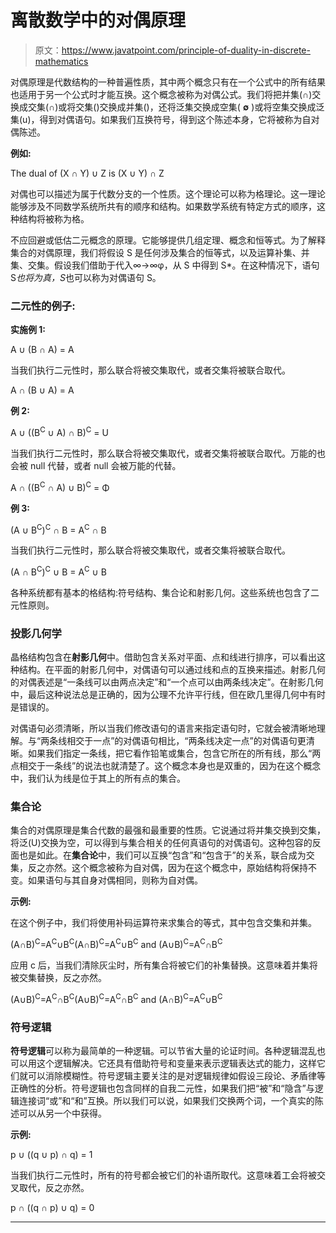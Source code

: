 # 离散数学中的对偶原理

> 原文：<https://www.javatpoint.com/principle-of-duality-in-discrete-mathematics>

对偶原理是代数结构的一种普遍性质，其中两个概念只有在一个公式中的所有结果也适用于另一个公式时才能互换。这个概念被称为对偶公式。我们将把并集(∩)交换成交集(∩)或将交集()交换成并集()，还将泛集交换成空集( **∅** )或将空集交换成泛集(u)，得到对偶语句。如果我们互换符号，得到这个陈述本身，它将被称为自对偶陈述。

**例如:**

The dual of (X ∩ Y) ∪ Z is (X ∪ Y) ∩ Z

对偶也可以描述为属于代数分支的一个性质。这个理论可以称为格理论。这一理论能够涉及不同数学系统所共有的顺序和结构。如果数学系统有特定方式的顺序，这种结构将被称为格。

不应回避或低估二元概念的原理。它能够提供几组定理、概念和恒等式。为了解释集合的对偶原理，我们将假设 S 是任何涉及集合的恒等式，以及运算补集、并集、交集。假设我们借助于代入∞→∞φ，从 S 中得到 S*。在这种情况下，语句 S*也将为真，S*也可以称为对偶语句 S。

### 二元性的例子:

**实施例 1:**

A ∪ (B ∩ A) = A

当我们执行二元性时，那么联合将被交集取代，或者交集将被联合取代。

A ∩ (B ∪ A) = A

**例 2:**

A ∪ ((B<sup>C</sup> ∪ A) ∩ B)<sup>C</sup> = U

当我们执行二元性时，那么联合将被交集取代，或者交集将被联合取代。万能的也会被 null 代替，或者 null 会被万能的代替。

A ∩ ((B<sup>C</sup> ∩ A) ∪ B)<sup>C</sup> = Φ

**例 3:**

(A ∪ B<sup>C</sup>)<sup>C</sup> ∩ B = A<sup>C</sup> ∩ B

当我们执行二元性时，那么联合将被交集取代，或者交集将被联合取代。

(A ∩ B<sup>C</sup>)<sup>C</sup> ∪ B = A<sup>C</sup> ∪ B

各种系统都有基本的格结构:符号结构、集合论和射影几何。这些系统也包含了二元性原则。

### 投影几何学

晶格结构包含在**射影几何**中。借助包含关系对平面、点和线进行排序，可以看出这种结构。在平面的射影几何中，对偶语句可以通过线和点的互换来描述。射影几何的对偶表述是“一条线可以由两点决定”和“一个点可以由两条线决定”。在射影几何中，最后这种说法总是正确的，因为公理不允许平行线，但在欧几里得几何中有时是错误的。

对偶语句必须清晰，所以当我们修改语句的语言来指定语句时，它就会被清晰地理解。与“两条线相交于一点”的对偶语句相比，“两条线决定一点”的对偶语句更清晰。如果我们指定一条线，把它看作铅笔或集合，包含它所在的所有线，那么“两点相交于一条线”的说法也就清楚了。这个概念本身也是双重的，因为在这个概念中，我们认为线是位于其上的所有点的集合。

### 集合论

集合的对偶原理是集合代数的最强和最重要的性质。它说通过将并集交换到交集，将泛(U)交换为空，可以得到与集合相关的任何真语句的对偶语句。这种包容的反面也是如此。在**集合论**中，我们可以互换“包含”和“包含于”的关系，联合成为交集，反之亦然。这个概念被称为自对偶，因为在这个概念中，原始结构将保持不变。如果语句与其自身对偶相同，则称为自对偶。

**示例:**

在这个例子中，我们将使用补码运算符来求集合的等式，其中包含交集和并集。

(A∩B)<sup>C</sup>=A<sup>C</sup>∪B<sup>C</sup>(A∩B)<sup>C</sup>=A<sup>C</sup>∪B<sup>C</sup> and (A∪B)<sup>C</sup>=A<sup>C</sup>∩B<sup>C</sup>

应用 c 后，当我们清除灰尘时，所有集合将被它们的补集替换。这意味着并集将被交集替换，反之亦然。

(A∪B)<sup>C</sup>=A<sup>C</sup>∩B<sup>C</sup>(A∪B)<sup>C</sup>=A<sup>C</sup>∩B<sup>C</sup> and (A∩B)<sup>C</sup>=A<sup>C</sup>∪B<sup>C</sup>

### 符号逻辑

**符号逻辑**可以称为最简单的一种逻辑。可以节省大量的论证时间。各种逻辑混乱也可以用这个逻辑解决。它还具有借助符号和变量来表示逻辑表达式的能力，这样它们就可以消除模糊性。符号逻辑主要关注的是对逻辑规律如假设三段论、矛盾律等正确性的分析。符号逻辑也包含同样的自我二元性，如果我们把“被”和“隐含”与逻辑连接词“或”和“和”互换。所以我们可以说，如果我们交换两个词，一个真实的陈述可以从另一个中获得。

**示例:**

p ∪ ((q ∪ p) ∩ q) = 1

当我们执行二元性时，所有的符号都会被它们的补语所取代。这意味着工会将被交叉取代，反之亦然。

p ∩ ((q ∩ p) ∪ q) = 0

* * *